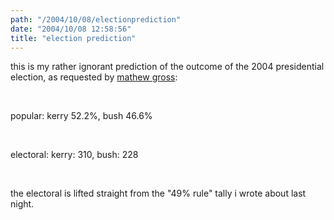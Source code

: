 ```yaml
---
path: "/2004/10/08/electionprediction" 
date: "2004/10/08 12:58:56" 
title: "election prediction" 
---
```

<p>this is my rather ignorant prediction of the outcome of the 2004 presidential election, as requested by <a href="http://mathewgross.com/blog/archives/000754.html">mathew gross</a>:</p><br><p>popular: kerry 52.2%, bush 46.6%</p><br><p>electoral: kerry: 310, bush: 228</p><br><p>the electoral is lifted straight from the "49% rule" tally i wrote about last night.</p>